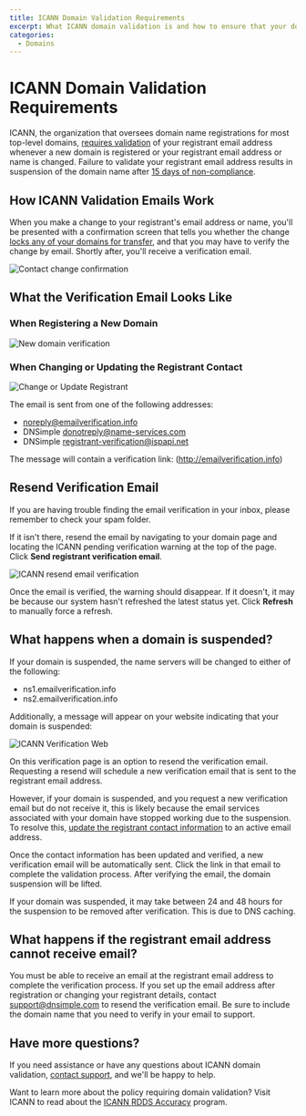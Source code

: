 ```yaml
---
title: ICANN Domain Validation Requirements
excerpt: What ICANN domain validation is and how to ensure that your domain name is not suspended by ICANN due to non-validation.
categories:
  - Domains
---
```


# ICANN Domain Validation Requirements

ICANN, the organization that oversees domain name registrations for most top-level domains, [requires validation](https://www.icann.org/resources/pages/contact-verification-2013-05-03-en) of your registrant email address whenever a new domain is registered or your registrant email address or name is changed. Failure to validate your registrant email address results in suspension of the domain name after [15 days of non-compliance](https://kb.centralnicreseller.com/domains/icann/contact-verification/frequently-asked-questions).

## How ICANN Validation Emails Work

When you make a change to your registrant's email address or name, you'll be presented with a confirmation screen that tells you whether the change [locks any of your domains for transfer](/articles/icann-60-day-lock-registrant-change/), and that you may have to verify the change by email. Shortly after, you'll receive a verification email.

![Contact change confirmation](/files/contact-change.png)

## What the Verification Email Looks Like

### When Registering a New Domain

![New domain verification](/files/new-domain-registration-verification-email.png)

### When Changing or Updating  the Registrant Contact

![Change or Update Registrant](/files/change-update-contact-verification-email.png)

The email is sent from one of the following addresses:
- <noreply@emailverification.info>
- DNSimple <donotreply@name-services.com>
- DNSimple <registrant-verification@ispapi.net>

The message will contain a verification link: (http://emailverification.info)

## Resend Verification Email

If you are having trouble finding the email verification in your inbox, please remember to check your spam folder.

If it isn't there, resend the email by navigating to your domain page and locating the ICANN pending verification warning at the top of the page. Click **Send registrant verification email**.

![ICANN resend email verification](/files/resend-domain-verification-email.png)

Once the email is verified, the warning should disappear. If it doesn't, it may be because our system hasn't refreshed the latest status yet. Click **Refresh** to manually force a refresh.

## What happens when a domain is suspended?

If your domain is suspended, the name servers will be changed to either of the following:

- ns1.emailverification.info
- ns2.emailverification.info

Additionally, a message will appear on your website indicating that your domain is suspended:

![ICANN Verification Web](/files/icann-verification-web.png) 

On this verification page is an option to resend the verification email. Requesting a resend will schedule a new verification email that is sent to the registrant email address.

However, if your domain is suspended, and you request a new verification email but do not receive it, this is likely because the email services associated with your domain have stopped working due to the suspension. To resolve this, [update the registrant contact information](/articles/changing-domain-contact/) to an active email address.

Once the contact information has been updated and verified, a new verification email will be automatically sent. Click the link in that email to complete the validation process. After verifying the email, the domain suspension will be lifted.

<note>
If your domain was suspended, it may take between 24 and 48 hours for the suspension to be removed after verification. This is due to DNS caching.
</note>

## What happens if the registrant email address cannot receive email?

You must be able to receive an email at the registrant email address to complete the verification process. If you set up the email address after registration or changing your registrant details, contact support@dnsimple.com to resend the verification email. Be sure to include the domain name that you need to verify in your email to support.

## Have more questions?

If you need assistance or have any questions about ICANN domain validation, [contact support](https://dnsimple.com/contact), and we'll be happy to help.

Want to learn more about the policy requiring domain validation? Visit ICANN to read about the [ICANN RDDS Accuracy](https://itp.cdn.icann.org/en/files/accredited-registrars/registrar-accreditation-agreement-21jan24-en.htm#rdds-accuracy) program.
